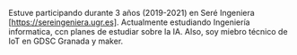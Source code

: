 Estuve participando durante 3 años (2019-2021) en Seré Ingeniera [https://sereingeniera.ugr.es].
Actualmente estudiando Ingeniería informatica, ccn planes de estudiar sobre la IA.
Also, soy miebro técnico de IoT en GDSC Granada y maker. 
